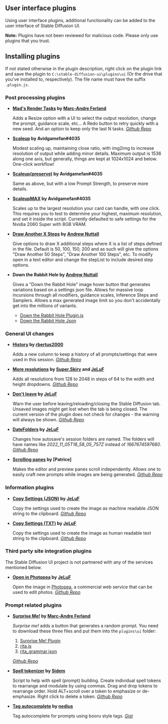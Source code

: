## User interface plugins
Using user interface plugins, additional functionality can be added to the user interface of Stable Diffusion UI.

**Note:** Plugins have not been reviewed for malicious code. Please only use plugins that you trust.

## Installing plugins
If not stated otherwise in the plugin description, right click on the plugin link and save the plugin to `C:\stable-diffusion-ui\plugins\ui` (Or the drive that you've installed to, respectively). The file name must have the suffix `.plugin.js`.

### Post processing plugins
- **[Mad's Render Tasks](https://raw.githubusercontent.com/madrang/sd-ui-plugins/master/mads-render_tasks.plugin.js) by [Marc-Andre Ferland](https://github.com/madrang)**

    Adds a Resize option with a UI to select the output resolution, change the prompt, guidance scale, etc...
    A Redo button to retry quickly with a new seed.
    And an option to keep only the last N tasks.
    _[Github Repo](https://github.com/madrang/sd-ui-plugins)_

- **[Scaleup](https://www.computingbits.com/software/scaleup.plugin.js) by Avidgamefan#4035**

    Modest scaling up, maintaining close ratio, with img2img to increase resolution of output while adding minor details.
    Maximum output is 1536 along one axis, but generally, things are kept at 1024x1024 and below.  One-click workflow!

- **[Scaleup(preserve)](https://www.computingbits.com/software/scaleuppreserve.plugin.js) by Avidgamefan#4035**

    Same as above, but with a low Prompt Strength, to preserve more details.

- **[ScaleupMAX](https://www.computingbits.com/software/scaleupMAX.plugin.js) by Avidgamefan#4035**

    Scales up to the largest resolution your card can handle, with one click. This requires you to test to determine your highest, maximum resolution, and set it inside the script.  Currently defaulted to safe settings for the Nvidia 2060 Super with 8GB VRAM.

- **[Draw Another X Steps](https://andrewjnuttall.com/stable-ui/plugins/render_more_steps.plugin.js) by [Andrew Nuttall](https://andrewjnuttall.com)**

    Give options to draw X additional steps where X is a list of steps defined in the file. Default is 50, 100, 150, 200 and as such will give the options "Draw Another 50 Steps", "Draw Another 100 Steps", etc. To modify open in a text editor and change the stepList to include desired step options.

- **Down the Rabbit Hole by [Andrew Nuttall](https://andrewjnuttall.com)**

    Gives a "Down the Rabbit Hole" image hover button that generates variations based on a settings json file. Allows for massive loop incursions through all modifiers, guidance scales, Inference Steps and Samplers. Allows a max generated image limit so you don't accidentally get into the millions of variants.

    * [Down the Rabbit Hole Plugin.js](https://andrewjnuttall.com/stable-ui/plugins/rabbit_hole.plugin.js)
    * [Down the Rabbit Hole Json](https://andrewjnuttall.com/stable-ui/plugins/rabbit_hole.json)

### General UI changes
- **[History](https://raw.githubusercontent.com/rbertus2000/sd-ui-plugins/main/history.plugin.js) by [rbertus2000](https://github.com/rbertus2000)**

    Adds a new column to keep a history of all prompts/settings that were used in this session.
    _[Github Repo](https://github.com/rbertus2000/sd-ui-plugins)_

- **[More resolutions](https://raw.githubusercontent.com/superskirv/stable-diffusion-ui-plugins/main/Ski-SDUI-MoreRes.plugin.js) by [Super.Skirv](https://github.com/superskirv) and [JeLuF](https://github.com/JeLuF)**

    Adds all resolutions from 128 to 2048 in steps of 64 to the width and height dropdowns.
    _[Github Repo](https://github.com/JeLuF/stable-diffusion-ui-plugins/)_

- **[Don't leave](https://raw.githubusercontent.com/JeLuF/stable-diffusion-ui-plugins/main/Don-t-leave.plugin.js) by [JeLuF](https://github.com/JeLuF)**

    Warn the user before leaving/reloading/closing the Stable Diffusion tab. Unsaved images might get lost when the tab is being closed.
    The current version of the plugin does not check for changes - the warning will always be shown.
    _[Github Repo](https://github.com/JeLuF/stable-diffusion-ui-plugins/)_

- **[DateFolders](https://raw.githubusercontent.com/JeLuF/stable-diffusion-ui-plugins/main/DateFolders.plugin.js) by [JeLuF](https://github.com/JeLuF)**

    Changes how autosave's session folders are named. The folders will have names like _2022_11_05T18_58_05_757Z_ instead of _1667674597680_.
    _[Github Repo](https://github.com/JeLuF/stable-diffusion-ui-plugins/)_

- **[Scrolling panes](https://raw.githubusercontent.com/patriceac/Stable-Diffusion-UI-plugins/main/scrolling-panes.plugin.js) by [Patrice]**

    Makes the editor and preview panes scroll independently. Allows one to easily craft new prompts while images are being generated.
    _[Github Repo](https://github.com/patriceac/Stable-Diffusion-UI-plugins/)_

### Information plugins
- **[Copy Settings (JSON)](https://raw.githubusercontent.com/JeLuF/stable-diffusion-ui-plugins/main/copy-settings-json.plugin.js) by [JeLuF](https://github.com/JeLuF)**

    Copy the settings used to create the image as machine readable JSON string to the clipboard. 
    _[Github Repo](https://github.com/JeLuF/stable-diffusion-ui-plugins/)_

- **[Copy Settings (TXT)](https://raw.githubusercontent.com/JeLuF/stable-diffusion-ui-plugins/main/copy-settings-txt.plugin.js) by [JeLuF](https://github.com/JeLuF)**

    Copy the settings used to create the image as human readable text string to the clipboard.
    _[Github Repo](https://github.com/JeLuF/stable-diffusion-ui-plugins/)_

### Third party site integration plugins
The Stable Diffusion UI project is not partnered with any of the services mentioned below.

- **[Open in Photopea](https://raw.githubusercontent.com/JeLuF/stable-diffusion-ui-plugins/main/photopea.plugin.js) by [JeLuF](https://github.com/JeLuF)**

    Open the image in [Photopea](https://www.photopea.com/), a commercial web service that can be used to edit photos.
    _[Github Repo](https://github.com/JeLuF/stable-diffusion-ui-plugins/)_

### Prompt related plugins

- **[Surprise Me!](https://raw.githubusercontent.com/madrang/sd-ui-plugins/master/mads-surprise_me.plugin.js) by [Marc-Andre Ferland](https://github.com/madrang)**

    _Surprise me!_ adds a button that generates a random prompt. You need to download these three files and put them into the `plugins\ui` folder:

    1.  [Surprise Me! Plugin](https://raw.githubusercontent.com/madrang/sd-ui-plugins/master/mads-surprise_me.plugin.js)
    2.  [rita.js](https://raw.githubusercontent.com/madrang/sd-ui-plugins/master/rita.js)
    3.  [rita_grammar.json](https://raw.githubusercontent.com/madrang/sd-ui-plugins/master/rita_grammar.json)

    _[Github Repo](https://github.com/madrang/sd-ui-plugins)_

- **[Spell tokenizer](https://raw.githubusercontent.com/Sidem/sd-ui-plugins/main/spell-tokenizer.plugin.js) by [Sidem](https://github.com/Sidem)**

    Script to help with spell (prompt) building.
    Create individual spell tokens to rearrange and modulate by using commas.
    Drag and drop tokens to rearrange order.
    Hold ALT+scroll over a token to emphasize or de-emphasize.
    Right click to delete a token.
    _[Github Repo](https://github.com/Sidem/sd-ui-plugins)_

- **[Tag autocomplete](https://gist.githubusercontent.com/nedius/bd5a1af78dc71a762fe76bd6d05631d5/raw/97ce564d585582876fa163392b8246732fb5c597/nedius.tagcomplete.plugin.js) by [nedius](https://github.com/nedius)**

  Tag autocomplete for prompts using booru style tags. _[Gist](https://gist.github.com/nedius/bd5a1af78dc71a762fe76bd6d05631d5)_